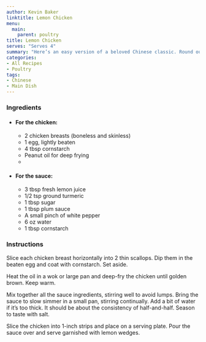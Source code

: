 ```yaml
---
author: Kevin Baker
linktitle: Lemon Chicken
menu:
  main:
    parent: poultry
title: Lemon Chicken
serves: "Serves 4"
summary: "Here’s an easy version of a beloved Chinese classic. Round out the meal with steamed rice and a steamed or stir-fried green vegetable."
categories:
- All Recipes
- Poultry
tags:
- Chinese
- Main Dish
---
```

### Ingredients

<div class="ingredient-list">
  
* #### For the chicken:
  * 2 chicken breasts (boneless and skinless)  
  * 1 egg, lightly beaten  
  * 4 tbsp cornstarch  
  * Peanut oil for deep frying  
  *   
* #### For the sauce:
  * 3 tbsp fresh lemon juice  
  * 1/2 tsp ground turmeric  
  * 1 tbsp sugar  
  * 1 tbsp plum sauce   
  * A small pinch of white pepper  
  * 6 oz water  
  * 1 tbsp cornstarch   

</div>

### Instructions
Slice each chicken breast horizontally into 2 thin scallops. Dip them in the beaten egg and coat with cornstarch. Set aside.

Heat the oil in a wok or large pan and deep-fry the chicken until golden brown. Keep warm.

Mix together all the sauce ingredients, stirring well to avoid lumps. Bring the sauce to slow simmer in a small pan, stirring continually. Add a bit of water if it’s too thick. It should be about the consistency of half-and-half. Season to taste with salt.

Slice the chicken into 1-inch strips and place on a serving plate. Pour the sauce over and serve garnished with lemon wedges.